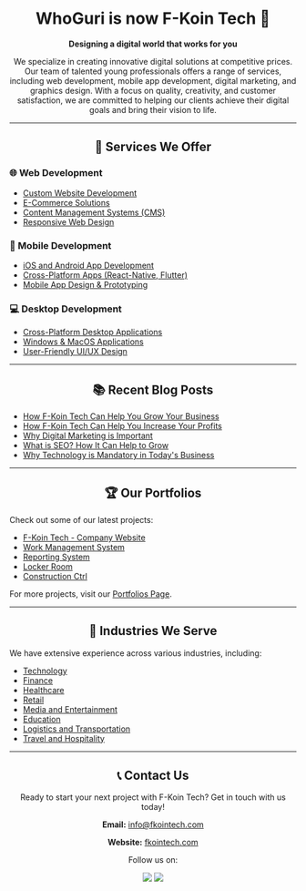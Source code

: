 <div align="center">
  <h1>WhoGuri is now F-Koin Tech 🚀</h1>
<!--   <img src="https://yourlogo.com/logo.png" alt="F-Koin Tech Logo" width="200"/> -->
  <p><strong>Designing a digital world that works for you</strong></p>
  <p>We specialize in creating innovative digital solutions at competitive prices. Our team of talented young professionals offers a range of services, including web development, mobile app development, digital marketing, and graphics design. With a focus on quality, creativity, and customer satisfaction, we are committed to helping our clients achieve their digital goals and bring their vision to life.</p>
</div>

<hr/>

<div align="center">
  <h2>🚀 Services We Offer</h2>
</div>

<div>
  <h3>🌐 Web Development</h3>
  <ul>
    <li><a href="https://www.fkointech.com/service/web-development" target="_blank">Custom Website Development</a></li>
    <li><a href="https://www.fkointech.com/service/e-commerce-development" target="_blank">E-Commerce Solutions</a></li>
    <li><a href="https://www.fkointech.com/service/web-development" target="_blank">Content Management Systems (CMS)</a></li>
    <li><a href="https://www.fkointech.com/service/web-development" target="_blank">Responsive Web Design</a></li>
  </ul>
</div>

<div>
  <h3>📱 Mobile Development</h3>
  <ul>
    <li><a href="https://www.fkointech.com/service/mobile-app-development" target="_blank">iOS and Android App Development</a></li>
    <li><a href="https://www.fkointech.com/service/mobile-app-development" target="_blank">Cross-Platform Apps (React-Native, Flutter)</a></li>
    <li><a href="https://www.fkointech.com/service/mobile-app-development" target="_blank">Mobile App Design & Prototyping</a></li>
  </ul>
</div>

<div>
  <h3>💻 Desktop Development</h3>
  <ul>
    <li><a href="https://www.fkointech.com/service/desktop-app-development" target="_blank">Cross-Platform Desktop Applications</a></li>
    <li><a href="https://www.fkointech.com/service/desktop-app-development" target="_blank">Windows & MacOS Applications</a></li>
    <li><a href="https://www.fkointech.com/service/desktop-app-development" target="_blank">User-Friendly UI/UX Design</a></li>
  </ul>
</div>

<!--
<div>
  <h3>📈 Digital Marketing</h3>
  <ul>
    <li><a href="https://www.fkointech.com/service/digital-marketing" target="_blank">Search Engine Optimization (SEO)</a></li>
    <li><a href="https://www.fkointech.com/service/digital-marketing" target="_blank">Social Media Management</a></li>
    <li><a href="https://www.fkointech.com/service/digital-marketing" target="_blank">Pay-Per-Click (PPC) Advertising</a></li>
    <li><a href="https://www.fkointech.com/service/digital-marketing" target="_blank">Content Marketing</a></li>
  </ul>
</div>

<div>
  <h3>🎨 Graphic Designing</h3>
  <ul>
    <li><a href="https://www.fkointech.com/service/graphic-designing" target="_blank">Logo Design</a></li>
    <li><a href="https://www.fkointech.com/service/graphic-designing" target="_blank">Poster & Banner Design</a></li>
    <li><a href="https://www.fkointech.com/service/graphic-designing" target="_blank">UI/UX Design</a></li>
    <li><a href="https://www.fkointech.com/service/graphic-designing" target="_blank">Brand Identity</a></li>
  </ul>
</div>
-->
<hr/>

<div align="center">
  <h2>📚 Recent Blog Posts</h2>
</div>

<div>
  <ul>
    <li><a href="https://www.fkointech.com/blog/how-fkointech-can-help-you-grow-your-business" target="_blank">How F-Koin Tech Can Help You Grow Your Business</a></li>
    <li><a href="https://www.fkointech.com/blog/how-fkointech-can-help-you-increase-your-profits" target="_blank">How F-Koin Tech Can Help You Increase Your Profits</a></li>
    <li><a href="https://www.fkointech.com/blog/why-digital-marketing-is-important" target="_blank">Why Digital Marketing is Important</a></li>
    <li><a href="https://www.fkointech.com/blog/what-is-SEO-How-it-can-help-to-grow" target="_blank">What is SEO? How It Can Help to Grow</a></li>
    <li><a href="https://www.fkointech.com/blog/why-technology-is-mandatory-in-todays-business" target="_blank">Why Technology is Mandatory in Today's Business</a></li>
  </ul>
</div>

<hr/>

<div align="center">
  <h2>🏆 Our Portfolios</h2>
  </div>

<div>
  <p>Check out some of our latest projects:</p>
  <ul>
    <li><a href="https://www.fkointech.com/portfolio/fkointech" target="_blank">F-Koin Tech - Company Website</a></li>
    <li><a href="https://www.fkointech.com/portfolio/work-management-system" target="_blank">Work Management System</a></li>
    <li><a href="https://www.fkointech.com/portfolio/reporting-system" target="_blank">Reporting System</a></li>
    <li><a href="https://www.fkointech.com/portfolio/locker-room" target="_blank">Locker Room</a></li>
    <li><a href="https://www.fkointech.com/portfolio/construction-ctrl" target="_blank">Construction Ctrl</a></li>
  </ul>
  <p>For more projects, visit our <a href="https://www.fkointech.com/portfolios" target="_blank">Portfolios Page</a>.</p>
</div>

<hr/>

<div align="center">
  <h2>💼 Industries We Serve</h2>
</div>

<div>
  <p>We have extensive experience across various industries, including:</p>
  <ul>
    <li><a href="https://www.fkointech.com/industry/technology" target="_blank">Technology</a></li>
    <li><a href="https://www.fkointech.com/industry/finance" target="_blank">Finance</a></li>
    <li><a href="https://www.fkointech.com/industry/healthcare" target="_blank">Healthcare</a></li>
    <li><a href="https://www.fkointech.com/industry/retail" target="_blank">Retail</a></li>
    <li><a href="https://www.fkointech.com/industry/media-and-entertainment" target="_blank">Media and Entertainment</a></li>
    <li><a href="https://www.fkointech.com/industry/education" target="_blank">Education</a></li>
    <li><a href="https://www.fkointech.com/industry/logistics-and-transportation" target="_blank">Logistics and Transportation</a></li>
    <li><a href="https://www.fkointech.com/industry/travel-and-hospitality" target="_blank">Travel and Hospitality</a></li>
  </ul>
</div>

<hr/>

<div align="center">
  <h2>📞 Contact Us</h2>
  <p>Ready to start your next project with F-Koin Tech? Get in touch with us today!</p>
  <p><strong>Email:</strong> <a href="mailto:info@fkointech.com">info@fkointech.com</a></p>
  <p><strong>Website:</strong> <a href="https://www.fkointech.com" target="_blank">fkointech.com</a></p>
</div>

<div align="center">
  <p>Follow us on:</p>
  <a href="https://www.linkedin.com/company/f-koin-tech" target="_blank"><img src="https://img.icons8.com/color/48/000000/linkedin.png"/></a>
<!--   <a href="https://twitter.com/fkointech" target="_blank"><img src="https://img.icons8.com/color/48/000000/twitter.png"/></a> -->
  <a href="https://www.facebook.com/fkointech" target="_blank"><img src="https://img.icons8.com/color/48/000000/facebook.png"/></a>
</div>
